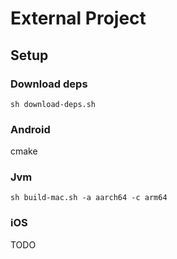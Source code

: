 # External Project

## Setup

### Download deps

```shell
sh download-deps.sh
```

### Android

cmake

### Jvm

```shell
sh build-mac.sh -a aarch64 -c arm64 
```

### iOS

TODO
